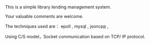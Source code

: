 This is a simple library lending management system.

Your valuable comments are welcome.

The techniques used are： epoll , mysql , jsoncpp , 

Using C/S model，Socket communication based on TCP/ IP protocol.



